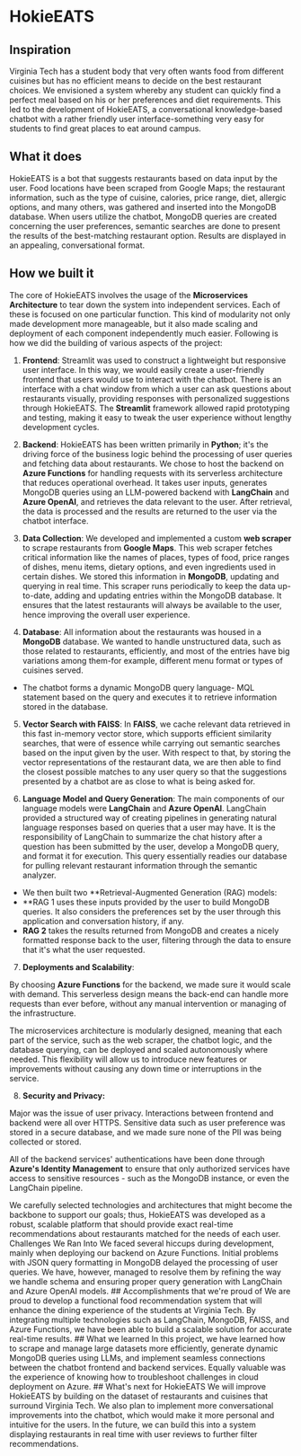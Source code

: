 # HokieEATS

## Inspiration
Virginia Tech has a student body that very often wants food from different cuisines but has no efficient means to decide on the best restaurant choices. We envisioned a system whereby any student can quickly find a perfect meal based on his or her preferences and diet requirements. This led to the development of HokieEATS, a conversational knowledge-based chatbot with a rather friendly user interface-something very easy for students to find great places to eat around campus.

## What it does
HokieEATS is a bot that suggests restaurants based on data input by the user. Food locations have been scraped from Google Maps; the restaurant information, such as the type of cuisine, calories, price range, diet, allergic options, and many others, was gathered and inserted into the MongoDB database. When users utilize the chatbot, MongoDB queries are created concerning the user preferences, semantic searches are done to present the results of the best-matching restaurant option. Results are displayed in an appealing, conversational format.
## How we built it

The core of HokieEATS involves the usage of the **Microservices Architecture** to tear down the system into independent services. Each of these is focused on one particular function. This kind of modularity not only made development more manageable, but it also made scaling and deployment of each component independently much easier. Following is how we did the building of various aspects of the project:

1. **Frontend**:
Streamlit was used to construct a lightweight but responsive user interface. In this way, we would easily create a user-friendly frontend that users would use to interact with the chatbot. There is an interface with a chat window from which a user can ask questions about restaurants visually, providing responses with personalized suggestions through HokieEATS.
The **Streamlit** framework allowed rapid prototyping and testing, making it easy to tweak the user experience without lengthy development cycles.

2. **Backend**:
HokieEATS has been written primarily in **Python**; it's the driving force of the business logic behind the processing of user queries and fetching data about restaurants. We chose to host the backend on **Azure Functions** for handling requests with its serverless architecture that reduces operational overhead.
It takes user inputs, generates MongoDB queries using an LLM-powered backend with **LangChain** and **Azure OpenAI**, and retrieves the data relevant to the user. After retrieval, the data is processed and the results are returned to the user via the chatbot interface.

3. **Data Collection**:
We developed and implemented a custom **web scraper** to scrape restaurants from **Google Maps**. This web scraper fetches critical information like the names of places, types of food, price ranges of dishes, menu items, dietary options, and even ingredients used in certain dishes. We stored this information in **MongoDB**, updating and querying in real time.
This scraper runs periodically to keep the data up-to-date, adding and updating entries within the MongoDB database. It ensures that the latest restaurants will always be available to the user, hence improving the overall user experience.

4. **Database**:
All information about the restaurants was housed in a **MongoDB** database. We wanted to handle unstructured data, such as those related to restaurants, efficiently, and most of the entries have big variations among them-for example, different menu format or types of cuisines served.
- The chatbot forms a dynamic MongoDB query language- MQL statement based on the query and executes it to retrieve information stored in the database.

5. **Vector Search with FAISS**:
In **FAISS**, we cache relevant data retrieved in this fast in-memory vector store, which supports efficient similarity searches, that were of essence while carrying out semantic searches based on the input given by the user.
With respect to that, by storing the vector representations of the restaurant data, we are then able to find the closest possible matches to any user query so that the suggestions presented by a chatbot are as close to what is being asked for.

6. **Language Model and Query Generation**:
The main components of our language models were **LangChain** and **Azure OpenAI**. LangChain provided a structured way of creating pipelines in generating natural language responses based on queries that a user may have.
It is the responsibility of LangChain to summarize the chat history after a question has been submitted by the user, develop a MongoDB query, and format it for execution. This query essentially readies our database for pulling relevant restaurant information through the semantic analyzer.
- We then built two **Retrieval-Augmented Generation (RAG) models:
- **RAG 1 uses these inputs provided by the user to build MongoDB queries. It also considers the preferences set by the user through this application and conversation history, if any.
- **RAG 2** takes the results returned from MongoDB and creates a nicely formatted response back to the user, filtering through the data to ensure that it's what the user requested.

7. **Deployments and Scalability**:

By choosing **Azure Functions** for the backend, we made sure it would scale with demand. This serverless design means the back-end can handle more requests than ever before, without any manual intervention or managing of the infrastructure.

The microservices architecture is modularly designed, meaning that each part of the service, such as the web scraper, the chatbot logic, and the database querying, can be deployed and scaled autonomously where needed. This flexibility will allow us to introduce new features or improvements without causing any down time or interruptions in the service.


8. **Security and Privacy:**

Major was the issue of user privacy. Interactions between frontend and backend were all over HTTPS. Sensitive data such as user preference was stored in a secure database, and we made sure none of the PII was being collected or stored.

All of the backend services' authentications have been done through **Azure's Identity Management** to ensure that only authorized services have access to sensitive resources - such as the MongoDB instance, or even the LangChain pipeline.

We carefully selected technologies and architectures that might become the backbone to support our goals; thus, HokieEATS was developed as a robust, scalable platform that should provide exact real-time recommendations about restaurants matched for the needs of each user. Challenges We Ran Into We faced several hiccups during development, mainly when deploying our backend on Azure Functions. Initial problems with JSON query formatting in MongoDB delayed the processing of user queries. We have, however, managed to resolve them by refining the way we handle schema and ensuring proper query generation with LangChain and Azure OpenAI models. ## Accomplishments that we're proud of We are proud to develop a functional food recommendation system that will enhance the dining experience of the students at Virginia Tech. By integrating multiple technologies such as LangChain, MongoDB, FAISS, and Azure Functions, we have been able to build a scalable solution for accurate real-time results. ## What we learned In this project, we have learned how to scrape and manage large datasets more efficiently, generate dynamic MongoDB queries using LLMs, and implement seamless connections between the chatbot frontend and backend services. Equally valuable was the experience of knowing how to troubleshoot challenges in cloud deployment on Azure. ## What's next for HokieEATS We will improve HokieEATS by building on the dataset of restaurants and cuisines that surround Virginia Tech. We also plan to implement more conversational improvements into the chatbot, which would make it more personal and intuitive for the users. In the future, we can build this into a system displaying restaurants in real time with user reviews to further filter recommendations.
